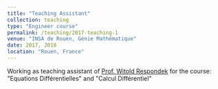 ```yaml
---
title: "Teaching Assistant"
collection: teaching
type: "Engineer course"
permalink: /teaching/2017-teaching-1
venue: "INSA de Rouen, Génie Mathématique"
date: 2017, 2018
location: "Rouen, France"
---
```


Working as teaching assistant of [Prof. Witold Respondek](http://lmi.insa-rouen.fr/9-membres/professeurs/19-respondek-witold.html) for the course: "Equations Différentielles" and  "Calcul Différentiel"